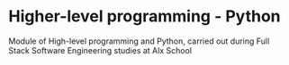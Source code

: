 # Higher-level programming - Python
Module of High-level programming and Python, carried out during Full Stack Software Engineering studies at Alx School

